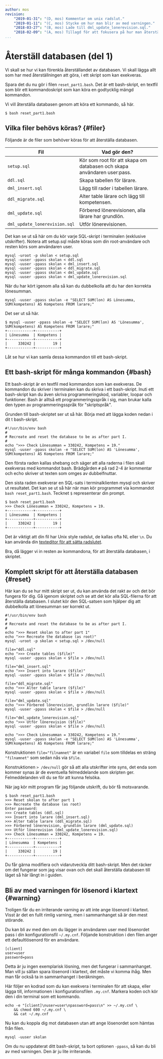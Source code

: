 ```yaml
---
author: mos
revision:
    "2019-01-31": "(D, mos) Kommentar om unix radslut."
    "2019-01-11": "(C, mos) Stycke om hur man blir av med varningen."
    "2018-03-27": "(B, mos) Lade till dml_update_lonerevision.sql."
    "2018-02-09": "(A, mos) Tillagd för att fokusera på hur man återställer databasen."
...
```

Återställ databasen (del 1)
==================================

Vi skall se hur vi kan förenkla återställandet av databasen. Vi skall lägga allt som har med återställningen att göra, i ett skript som kan exekveras.

Spara det du nu gör i filen `reset_part1.bash`. Det är ett bash-skript, en textfil som blir ett kommandoskript som kan köra en godtycklig mängd kommandon.

Vi vill återställa databasen genom att köra ett kommando, så här.

```text
$ bash reset_part1.bash
```



Vilka filer behövs köras? {#filer}
----------------------------------

Följande är de filer som behöver köras för att återställa databasen.

| Fil               | Vad gör den?         |
|-------------------|----------------------|
| `setup.sql`       | Kör som root för att skapa om databasen och skapa användaren user:pass. |
| `ddl.sql`         | Skapa tabellen för lärare. |
| `dml_insert.sql`  | Lägg till rader i tabellen lärare. | 
| `ddl_migrate.sql` | Alter table lärare och lägg till kompetensen. |
| `dml_update.sql`  | Förbered lönerevisionen, alla lärare har grundlön. |
| `dml_update_lonerevision.sql`  | Utför lönerevisionen. |

Det kan se ut så här om du kör varje SQL-skript i terminalen (exklusive utskrifter). Notera att setup.sql måste köras som din root-användare och resten körs som användaren user.

```text
mysql -uroot -p skolan < setup.sql
mysql -uuser -ppass skolan < ddl.sql
mysql -uuser -ppass skolan < dml_insert.sql
mysql -uuser -ppass skolan < ddl_migrate.sql
mysql -uuser -ppass skolan < dml_update.sql
mysql -uuser -ppass skolan < dml_update_lonerevision.sql
```

När du har kört igenom alla så kan du dubbelkolla att du har den korrekta lönesumman.

```text
mysql -uuser -ppass skolan -e "SELECT SUM(lon) AS Lönesumma, SUM(kompetens) AS Kompetens FROM larare;"
```

Det ser ut så här.

```text
$ mysql -uuser -ppass skolan -e "SELECT SUM(lon) AS 'Lönesumma', SUM(kompetens) AS Kompetens FROM larare;"
+------------+-----------+
| Lönesumma  | Kompetens |
+------------+-----------+
|     330242 |        19 |
+------------+-----------+
```

Låt se hur vi kan samla dessa kommandon till ett bash-skript.



Ett bash-skript för många kommandon {#bash}
----------------------------------

Ett bash-skript är en textfil med kommandon som kan exekveras. De kommandon du skriver i terminalen kan du skriva i ett bash-skript. Inuti ett bash-skript kan du även skriva programmeringskod, variabler, loopar och funktioner. Bash är alltså ett programmeringsspråk i sig, man brukar kalla den typen av programmeringsspråk för "skriptspråk".

Grunden till bash-skriptet ser ut så här. Börja med att lägga koden nedan i dit t bash-skript.

```text
#!/usr/bin/env bash
#
# Recreate and reset the database to be as after part I.
#
echo ">>> Check Lönesumman = 330242, Kompetens = 19."
mysql -uuser -ppass skolan -e "SELECT SUM(lon) AS 'Lönesumma', SUM(kompetens) AS Kompetens FROM larare;"
```

Den första raden kallas shebang och säger att alla raderna i filen skall exekveras med kommandot bash. Brädgården `#` på rad 2-4 är kommentar och echo skriver ut texten som omges av dubbelfnuttar.

Den sista raden exekverar en SQL-sats i terminalklienten mysql och skriver ut resultatet. Det kan se ut så här när man kör programmet via kommandot `bash reset_part1.bash`. Tecknet `$` representerar din prompt.

```text
$ bash reset_part1.bash
>>> Check Lönesumman = 330242, Kompetens = 19.
+------------+-----------+
| Lönesumma  | Kompetens |
+------------+-----------+
|     330242 |        19 |
+------------+-----------+
```

Det är viktigt att din fil har Unix style radslut, de kallas ofta NL eller `\n`. Du kan använda din [texteditor för att sätta radslutet](kunskap/installera-texteditorn-atom#lineending).

Bra, då lägger vi in resten av kommandona, för att återställa databasen, i skriptet.



Komplett skript för att återställa databasen {#reset}
----------------------------------

Här kan du se hur mitt skript ser ut, du kan använda det rakt av och det bör fungera för dig. Gå igenom skriptet och se att det kör alla SQL-filerna för att återställa databasen. I slutet kör den SQL-satsen som hjälper dig att dubbelkolla att lönesumman ser korrekt ut.

```text
#!/usr/bin/env bash
#
# Recreate and reset the database to be as after part I.
#
echo ">>> Reset skolan to after part 1"
echo ">>> Recreate the database (as root)"
mysql -uroot -p skolan < setup.sql > /dev/null

file="ddl.sql"
echo ">>> Create tables ($file)"
mysql -uuser -ppass skolan < $file > /dev/null

file="dml_insert.sql"
echo ">>> Insert into larare ($file)"
mysql -uuser -ppass skolan < $file > /dev/null

file="ddl_migrate.sql"
echo ">>> Alter table larare ($file)"
mysql -uuser -ppass skolan < $file > /dev/null

file="dml_update.sql"
echo ">>> Förbered lönerevision, grundlön larare ($file)"
mysql -uuser -ppass skolan < $file > /dev/null

file="dml_update_lonerevision.sql"
echo ">>> Utför lönerevision ($file)"
mysql -uuser -ppass skolan < $file > /dev/null

echo ">>> Check Lönesumman = 330242, Kompetens = 19."
mysql -uuser -ppass skolan -e "SELECT SUM(lon) AS 'Lönesumma', SUM(kompetens) AS Kompetens FROM larare;"
```

Konstruktionen `file="filnamnet"` är en variabel `file` som tilldelas en sträng `"filnamnet"` som sedan nås via `$file`.

Konstruktionen `> /dev/null` gör så att alla utskrifter inte syns, det enda som kommer synas är de eventuella felmeddelande som skripten ger. Felmeddelanden vill du se för att kunna felsöka.

När jag kör mitt program får jag följande utskrift, du bör få motsvarande.

```text
$ bash reset_part1.bash
>>> Reset skolan to after part 1
>>> Recreate the database (as root)
Enter password:
>>> Create tables (ddl.sql)
>>> Insert into larare (dml_insert.sql)
>>> Alter table larare (ddl_migrate.sql)
>>> Förbered lönerevision, grundlön larare (dml_update.sql)
>>> Utför lönerevision (dml_update_lonerevision.sql)
>>> Check Lönesumman = 330242, Kompetens = 19.
+------------+-----------+
| Lönesumma  | Kompetens |
+------------+-----------+
|     330242 |        19 |
+------------+-----------+
```

Du får gärna modifiera och vidarutveckla ditt bash-skript. Men det räcker om det fungerar som jag visar ovan och det skall återställa databasen till läget så här långt in i guiden.



Bli av med varningen för lösenord i klartext {#warning}
---------------------------------

Troligen får du en irriterande varning av att inte ange lösenord i klartext. Visst är det en fullt rimlig varning, men i sammanhanget så är den mest störande.

Du kan bli av med den om du lägger in användaren user med lösenordet pass i din konfigurationsfil `~/.my.cnf`. Följande konstruktion i den filen anger ett defaultlösenord för en användare.

```text
[client]
user=user
password=pass
```

Detta är ju ingen exemplarisk lösning, men det fungerar i sammanhanget. Man vill ju sällan spara lösenord i klartext, det måste vi komma ihåg. Men man får också ta in sammanhanget i beräkningen.

Här följer en kodrad som du kan exekvera i terminalen för att skapa, eller lägga till, informationen i konfigurationsfilen `.my.cnf`. Markera koden och kör den i din terminal som ett kommando.

```text
echo -e "[client]\nuser=user\npassword=pass\n" >> ~/.my.cnf \
    && chmod 600 ~/.my.cnf \
    && cat ~/.my.cnf
```

Nu kan du koppla dig mot databasen utan att ange lösenordet som hämtas från filen.

```text
mysql -uuser skolan
```

Om du nu uppdaterat ditt bash-skript, ta bort optionen `-ppass`, så kan du bli av med varningen. Den är ju lite irriterande.
